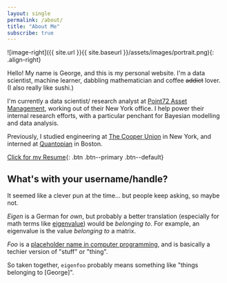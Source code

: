 ```yaml
---
layout: single
permalink: /about/
title: "About Me"
subscribe: true
---
```


![image-right]({{ site.url }}{{ site.baseurl }}/assets/images/portrait.png){: .align-right}

Hello! My name is George, and this is my personal website. I'm a data scientist,
machine learner, dabbling mathematician and coffee ~~addict~~ lover. (I also really
like sushi.)

I'm currently a data scientist/ research analyst at [Point72 Asset
Management](http://point72.com), working out of their New York office. I help
power their internal research efforts, with a particular penchant for Bayesian
modelling and data analysis.

Previously, I studied engineering at [The Cooper
Union](http://cooper.edu/welcome) in New York, and interned at
[Quantopian](https://www.quantopian.com/) in Boston.

[Click for my Resume](https://github.com/eigenfoo/eigenfoo.xyz/raw/master/assets/documents/resume.pdf){: .btn .btn--primary .btn--default}

## What's with your username/handle?

It seemed like a clever pun at the time... but people keep asking, so maybe not.

_Eigen_ is a German for _own_, but probably a better translation (especially for
math terms like
[eigenvalue](https://en.wikipedia.org/wiki/Eigenvalues_and_eigenvectors)) would
be _belonging to_. For example, an eigenvalue is the value _belonging to_ a
matrix.

_Foo_ is a [placeholder name in computer
programming](https://en.wikipedia.org/wiki/Foobar), and is basically a techier
version of "stuff" or "thing".

So taken together, `eigenfoo` probably means something like "things
belonging to [George]".
